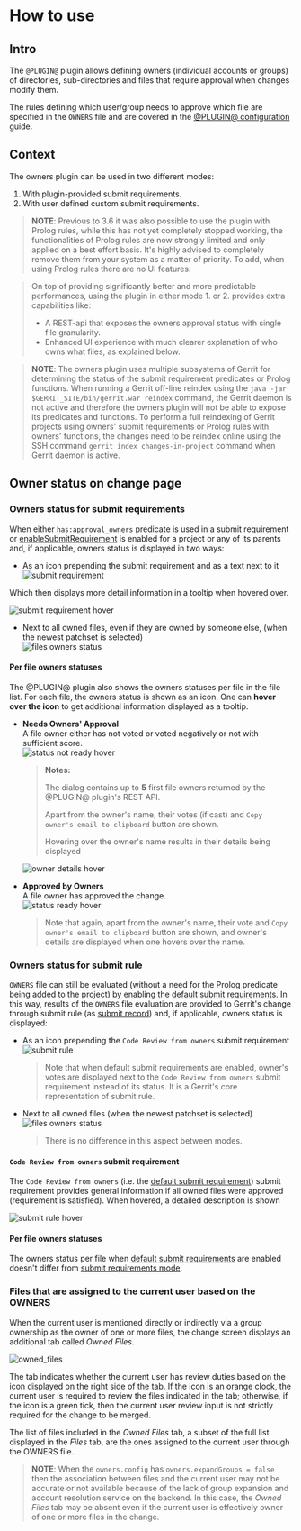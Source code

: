# How to use

## Intro

The `@PLUGIN@` plugin allows defining owners (individual accounts or groups)
of directories, sub-directories and files that require approval when changes
modify them.

The rules defining which user/group needs to approve which file are specified
in the `OWNERS` file and are covered in the
[@PLUGIN@ configuration](./config.md) guide.

## Context

The owners plugin can be used in two different modes:
1. With plugin-provided submit requirements.
2. With user defined custom submit requirements.

> **NOTE**: Previous to 3.6 it was also possible to use the plugin with Prolog rules,
> while this has not yet completely stopped working, the functionalities of Prolog
> rules are now strongly limited and only applied on a best effort basis. It's
> highly advised to completely remove them from your system as a matter of
> priority.
> To add, when using Prolog rules there are no UI features.

> On top of providing significantly better and more predictable performances,
> using the plugin in either mode 1. or 2. provides extra capabilities like:
> - A REST-api that exposes the owners approval status with single file granularity.
> - Enhanced UI experience with much clearer explanation of who owns what files,
>  as explained below.

> **NOTE**: The owners plugin uses multiple subsystems of Gerrit for determining
> the status of the submit requirement predicates or Prolog functions.
> When running a Gerrit off-line reindex using the `java -jar $GERRIT_SITE/bin/gerrit.war reindex`
> command, the Gerrit daemon is not active and therefore the owners plugin will not
> be able to expose its predicates and functions.
> To perform a full reindexing of Gerrit projects using owners' submit requirements or
> Prolog rules with owners' functions, the changes need to be reindex online using
> the SSH command `gerrit index changes-in-project` command when Gerrit daemon is active.

## Owner status on change page

### Owners status for submit requirements

When either `has:approval_owners` predicate is used in a submit requirement or
[enableSubmitRequirement](./config.md#ownersenablesubmitrequirement) is enabled for a
project or any of its parents and, if applicable, owners status is displayed in two ways:

* As an icon prepending the submit requirement and as a text next to it
\
![submit requirement](./submit-requirement.png "Submit requirement")

Which then displays more detail information in a tooltip when hovered over.

![submit requirement hover](./submit-requirement-hover.png "Submit requirement hover")

* Next to all owned files, even if they are owned by someone else, (when the
newest patchset is selected)
\
![files owners status](./files-owners-status.png "Files owners status")

#### Per file owners statuses

The @PLUGIN@ plugin also shows the owners statuses per file in the file list.
For each file, the owners status is shown as an icon. One can **hover over
the icon** to get additional information displayed as a tooltip.

- **Needs Owners' Approval**\
  A file owner either has not voted or voted negatively or not with sufficient
  score.
\
![status not ready hover](./files-owners-status-not-ready-hover.png "Status not ready hover")


    > **Notes:**
    >
    > The dialog contains up to **5** first file owners returned by the
    > @PLUGIN@ plugin's REST API.
    >
    > Apart from the owner's name, their votes (if cast) and
    > `Copy owner's email to clipboard` button are shown.
    >
    > Hovering over the owner's name results in their details being displayed


    ![owner details hover](./owner-details.png "Owner details hover")

- **Approved by Owners**\
  A file owner has approved the change.
\
![status ready hover](./files-owners-status-ready-hover.png "Status ready hover")


    > Note that again, apart from the owner's name, their vote and
    > `Copy owner's email to clipboard` button are shown, and owner's details are
    > displayed when one hovers over the name.

### Owners status for submit rule

`OWNERS` file can still be evaluated (without a need for the Prolog
predicate being added to the project) by enabling the
[default submit requirements](./config.md#ownersenablesubmitrequirement).
In this way, results of the `OWNERS` file evaluation are provided to
Gerrit's change through submit rule (as
[submit record](https://gerrit-documentation.storage.googleapis.com/Documentation/rest-api-changes.html#submit-record)) and, if
applicable, owners status is displayed:

* As an icon prepending the `Code Review from owners` submit requirement
\
![submit rule](./submit-rule.png "Submit rule")


    > Note that when default submit requirements are enabled, owner's votes are
    > displayed next to the `Code Review from owners` submit requirement instead
    > of its status. It is a Gerrit's core representation of submit rule.

* Next to all owned files (when the newest patchset is selected)
\
![files owners status](./files-owners-status.png "Files owners status")


    > There is no difference in this aspect between modes.

#### `Code Review from owners` submit requirement

The `Code Review from owners` (i.e. the
[default submit requirement](./config.md#ownersenablesubmitrequirement)) submit
requirement provides general information if all owned files were approved
(requirement is satisfied). When hovered, a detailed description is shown

![submit rule hover](./submit-rule-hover.png "Submit rule hover")

#### Per file owners statuses

The owners status per file when [default submit
requirements](./config.md#ownersenablesubmitrequirement) are enabled doesn't
differ from [submit requirements mode](#per-file-owners-statuses).

### Files that are assigned to the current user based on the OWNERS

When the current user is mentioned directly or indirectly via a group
ownership as the owner of one or more files, the change screen displays
an additional tab called _Owned Files_.

![owned_files](./owned-files.png "Owned Files")

The tab indicates whether the current user has review duties  based on the
icon displayed on the right side of the tab. If the icon is an orange
clock, the current user is required to review the files indicated in the
tab; otherwise, if the icon is a green tick, then the current user review
input is not strictly required for the change to be merged.

The list of files included in the _Owned Files_ tab, a subset of the full
list displayed in the _Files_ tab, are the ones assigned to the
current user through the OWNERS file.

> **NOTE**: When the `owners.config` has `owners.expandGroups = false`
> then the association between files and the current user may not be
> accurate or not available because of the lack of group expansion and
> account resolution service on the backend. In this case, the
> _Owned Files_ tab may be absent even if the current user is effectively
> owner of one or more files in the change.
